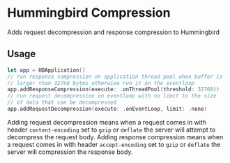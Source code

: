 # Hummingbird Compression

Adds request decompression and response compression to Hummingbird

## Usage

```swift
let app = HBApplication()
// run response compression on application thread pool when buffer is 
// larger than 32768 bytes otherwise run it on the eventloop
app.addResponseCompression(execute: .onThreadPool(threshold: 32768))
// run request decompression on eventloop with no limit to the size
// of data that can be decompressed
app.addRequestDecompression(execute: .onEventLoop, limit: .none)
```

Adding request decompression means when a request comes in with header `content-encoding` set to `gzip` or `deflate` the server will attempt to decompress the request body. Adding response compression means when a request comes in with header `accept-encoding` set to `gzip` or `deflate` the server will compression the response body.
